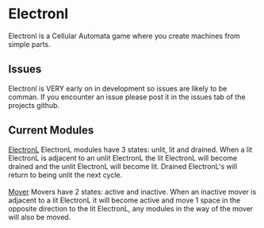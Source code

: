 # Electronl
Electronl is a Cellular Automata game where you create machines from simple parts.
## Issues
Electronl is VERY early on in development so issues are likely to be comman. If you encounter an issue please post it in the issues tab of the projects github.
## Current Modules
<u>ElectronL</u>
ElectronL modules have 3 states: unlit, lit and drained. When a lit ElectronL is adjacent to an unlit ElectronL the lit ElectronL will become drained and the unlit ElectronL will become lit.
Drained ElectronL's will return to being unlit the next cycle.<br><br>
<u>Mover</u>
Movers have 2 states: active and inactive. When an inactive mover is adjacent to a lit ElectronL it will become active and move 1 space in the opposite direction to the lit ElectronL,
any modules in the way of the mover will also be moved.
